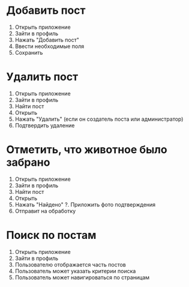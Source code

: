 # Добавить пост
1. Открыть приложение
2. Зайти в профиль
3. Нажать "Добавить пост"
4. Ввести необходимые поля
5. Сохранить

# Удалить пост
1. Открыть приложение
2. Зайти в профиль
3. Найти пост
4. Открыть
5. Нажать "Удалить" (если он создатель поста или администратор)
6. Подтвердить удаление

# Отметить, что животное было забрано
1. Открыть приложение
2. Зайти в профиль
3. Найти пост
4. Открыть
5. Нажать "Найдено"
?. Приложить фото подтверждения
6. Отправит на обработку

# Поиск по постам
1. Открыть приложение
2. Зайти в профиль
3. Пользователю отображается часть постов
4. Пользователь может указать критерии поиска
5. Пользователь может навигироваться по страницам
